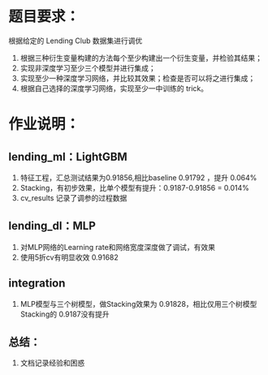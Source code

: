 # 题目要求：
根据给定的 Lending Club 数据集进行调优

1. 根据三种衍生变量构建的方法每个至少构建出一个衍生变量，并检验其结果；
2. 实现非深度学习至少三个模型并进行集成；
3. 实现至少一种深度学习网络，并比较其效果；检查是否可以将之进行集成；
4. 根据自己选择的深度学习网络，实现至少一中训练的 trick。

# 作业说明：
## lending_ml：LightGBM
1. 特征工程，汇总测试结果为0.91856,相比baseline 0.91792 ，提升 0.064%  
2. Stacking，有初步效果，比单个模型有提升：0.9187-0.91856 = 0.014%  
3. cv_results 记录了调参的过程数据  
## lending_dl：MLP
1. 对MLP网络的Learning rate和网络宽度深度做了调试，有效果  
2. 使用5折cv有明显收效 0.91682  
## integration
1. MLP模型与三个树模型，做Stacking效果为 0.91828，相比仅用三个树模型Stacking的 0.9187没有提升
## 总结：
1. 文档记录经验和困惑